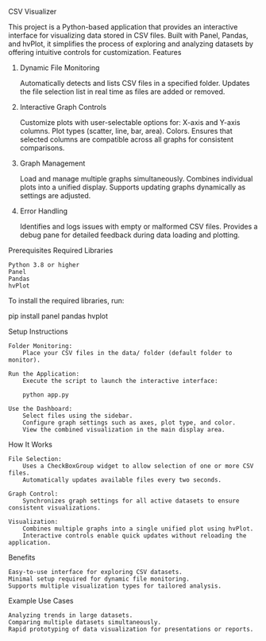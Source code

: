 CSV Visualizer

This project is a Python-based application that provides an interactive interface for visualizing data stored in CSV files. Built with Panel, Pandas, and hvPlot, it simplifies the process of exploring and analyzing datasets by offering intuitive controls for customization.
Features
1. Dynamic File Monitoring

    Automatically detects and lists CSV files in a specified folder.
    Updates the file selection list in real time as files are added or removed.

2. Interactive Graph Controls

    Customize plots with user-selectable options for:
        X-axis and Y-axis columns.
        Plot types (scatter, line, bar, area).
        Colors.
    Ensures that selected columns are compatible across all graphs for consistent comparisons.

3. Graph Management

    Load and manage multiple graphs simultaneously.
    Combines individual plots into a unified display.
    Supports updating graphs dynamically as settings are adjusted.

4. Error Handling

    Identifies and logs issues with empty or malformed CSV files.
    Provides a debug pane for detailed feedback during data loading and plotting.

Prerequisites
Required Libraries

    Python 3.8 or higher
    Panel
    Pandas
    hvPlot

To install the required libraries, run:

pip install panel pandas hvplot

Setup Instructions

    Folder Monitoring:
        Place your CSV files in the data/ folder (default folder to monitor).

    Run the Application:
        Execute the script to launch the interactive interface:

        python app.py

    Use the Dashboard:
        Select files using the sidebar.
        Configure graph settings such as axes, plot type, and color.
        View the combined visualization in the main display area.

How It Works

    File Selection:
        Uses a CheckBoxGroup widget to allow selection of one or more CSV files.
        Automatically updates available files every two seconds.

    Graph Control:
        Synchronizes graph settings for all active datasets to ensure consistent visualizations.

    Visualization:
        Combines multiple graphs into a single unified plot using hvPlot.
        Interactive controls enable quick updates without reloading the application.

Benefits

    Easy-to-use interface for exploring CSV datasets.
    Minimal setup required for dynamic file monitoring.
    Supports multiple visualization types for tailored analysis.

Example Use Cases

    Analyzing trends in large datasets.
    Comparing multiple datasets simultaneously.
    Rapid prototyping of data visualization for presentations or reports.